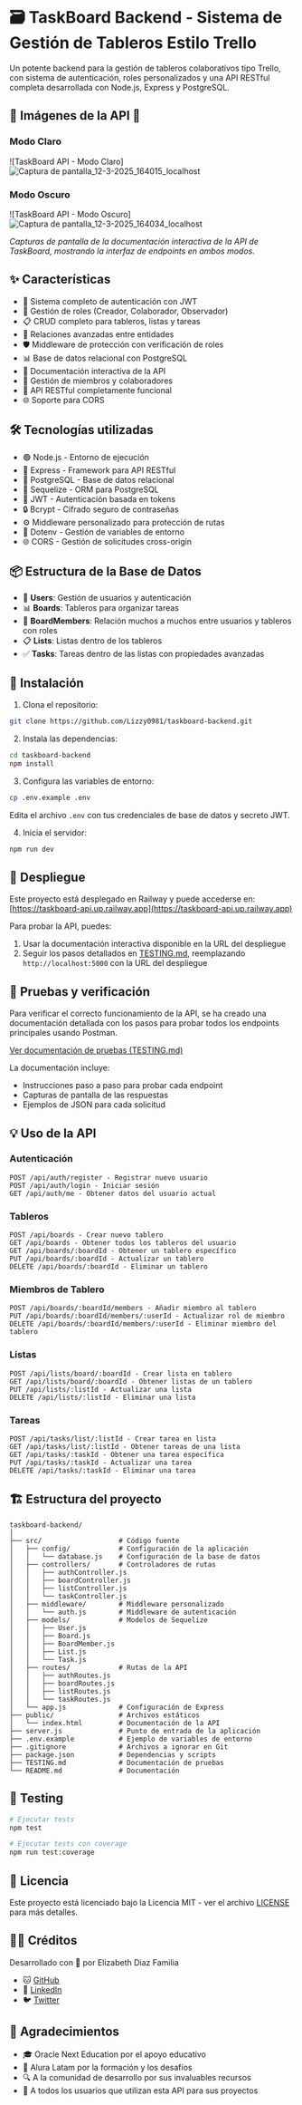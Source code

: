 # 🗃️ TaskBoard Backend - Sistema de Gestión de Tableros Estilo Trello

Un potente backend para la gestión de tableros colaborativos tipo Trello, con sistema de autenticación, roles personalizados y una API RESTful completa desarrollada con Node.js, Express y PostgreSQL.

## 📱 Imágenes de la API 📱

### Modo Claro
![TaskBoard API - Modo Claro]![Captura de pantalla_12-3-2025_164015_localhost](https://github.com/user-attachments/assets/e6168cb3-7476-4692-9e1b-938ba0f2f22b)

### Modo Oscuro
![TaskBoard API - Modo Oscuro]![Captura de pantalla_12-3-2025_164034_localhost](https://github.com/user-attachments/assets/abda3524-973d-4d70-9519-ff42d6a286fa)

*Capturas de pantalla de la documentación interactiva de la API de TaskBoard, mostrando la interfaz de endpoints en ambos modos.*

## ✨ Características

- 🔐 Sistema completo de autenticación con JWT
- 👥 Gestión de roles (Creador, Colaborador, Observador)
- 📋 CRUD completo para tableros, listas y tareas
- 🔄 Relaciones avanzadas entre entidades
- 🛡️ Middleware de protección con verificación de roles
- 📊 Base de datos relacional con PostgreSQL
- 📝 Documentación interactiva de la API
- 🔁 Gestión de miembros y colaboradores
- 📱 API RESTful completamente funcional
- 🌐 Soporte para CORS

## 🛠️ Tecnologías utilizadas

- 🟢 Node.js - Entorno de ejecución
- 🚂 Express - Framework para API RESTful
- 🐘 PostgreSQL - Base de datos relacional
- 🧩 Sequelize - ORM para PostgreSQL
- 🔑 JWT - Autenticación basada en tokens
- 🔒 Bcrypt - Cifrado seguro de contraseñas
- ⚙️ Middleware personalizado para protección de rutas
- 📄 Dotenv - Gestión de variables de entorno
- 🌐 CORS - Gestión de solicitudes cross-origin

## 📦 Estructura de la Base de Datos

- 👤 **Users**: Gestión de usuarios y autenticación
- 📊 **Boards**: Tableros para organizar tareas
- 🔄 **BoardMembers**: Relación muchos a muchos entre usuarios y tableros con roles
- 📋 **Lists**: Listas dentro de los tableros
- ✅ **Tasks**: Tareas dentro de las listas con propiedades avanzadas

## 🚀 Instalación

1. Clona el repositorio:
```bash
git clone https://github.com/Lizzy0981/taskboard-backend.git
```

2. Instala las dependencias:
```bash
cd taskboard-backend
npm install
```

3. Configura las variables de entorno:
```bash
cp .env.example .env
```
Edita el archivo `.env` con tus credenciales de base de datos y secreto JWT.

4. Inicia el servidor:
```bash
npm run dev
```

## 🚀 Despliegue

Este proyecto está desplegado en Railway y puede accederse en:
[https://taskboard-api.up.railway.app](https://taskboard-api.up.railway.app)

Para probar la API, puedes:
1. Usar la documentación interactiva disponible en la URL del despliegue
2. Seguir los pasos detallados en [TESTING.md](TESTING.md), reemplazando `http://localhost:5000` con la URL del despliegue


## 🧪 Pruebas y verificación

Para verificar el correcto funcionamiento de la API, se ha creado una documentación detallada con los pasos para probar todos los endpoints principales usando Postman.

[Ver documentación de pruebas (TESTING.md)](TESTING.md)

La documentación incluye:
- Instrucciones paso a paso para probar cada endpoint
- Capturas de pantalla de las respuestas
- Ejemplos de JSON para cada solicitud

## 💡 Uso de la API

### Autenticación

```
POST /api/auth/register - Registrar nuevo usuario
POST /api/auth/login - Iniciar sesión
GET /api/auth/me - Obtener datos del usuario actual
```

### Tableros

```
POST /api/boards - Crear nuevo tablero
GET /api/boards - Obtener todos los tableros del usuario
GET /api/boards/:boardId - Obtener un tablero específico
PUT /api/boards/:boardId - Actualizar un tablero
DELETE /api/boards/:boardId - Eliminar un tablero
```

### Miembros de Tablero

```
POST /api/boards/:boardId/members - Añadir miembro al tablero
PUT /api/boards/:boardId/members/:userId - Actualizar rol de miembro
DELETE /api/boards/:boardId/members/:userId - Eliminar miembro del tablero
```

### Listas

```
POST /api/lists/board/:boardId - Crear lista en tablero
GET /api/lists/board/:boardId - Obtener listas de un tablero
PUT /api/lists/:listId - Actualizar una lista
DELETE /api/lists/:listId - Eliminar una lista
```

### Tareas

```
POST /api/tasks/list/:listId - Crear tarea en lista
GET /api/tasks/list/:listId - Obtener tareas de una lista
GET /api/tasks/:taskId - Obtener una tarea específica
PUT /api/tasks/:taskId - Actualizar una tarea
DELETE /api/tasks/:taskId - Eliminar una tarea
```

## 🏗️ Estructura del proyecto

```
taskboard-backend/
│
├── src/                   # Código fuente
│   ├── config/            # Configuración de la aplicación
│   │   └── database.js    # Configuración de la base de datos
│   ├── controllers/       # Controladores de rutas
│   │   ├── authController.js
│   │   ├── boardController.js
│   │   ├── listController.js
│   │   └── taskController.js
│   ├── middleware/        # Middleware personalizado
│   │   └── auth.js        # Middleware de autenticación
│   ├── models/            # Modelos de Sequelize
│   │   ├── User.js
│   │   ├── Board.js
│   │   ├── BoardMember.js
│   │   ├── List.js
│   │   └── Task.js
│   ├── routes/            # Rutas de la API
│   │   ├── authRoutes.js
│   │   ├── boardRoutes.js
│   │   ├── listRoutes.js
│   │   └── taskRoutes.js
│   └── app.js             # Configuración de Express
├── public/                # Archivos estáticos
│   └── index.html         # Documentación de la API
├── server.js              # Punto de entrada de la aplicación
├── .env.example           # Ejemplo de variables de entorno
├── .gitignore             # Archivos a ignorar en Git
├── package.json           # Dependencias y scripts
├── TESTING.md             # Documentación de pruebas
└── README.md              # Documentación
```

## 🧪 Testing

```bash
# Ejecutar tests
npm test

# Ejecutar tests con coverage
npm run test:coverage
```

## 📄 Licencia

Este proyecto está licenciado bajo la Licencia MIT - ver el archivo [LICENSE](LICENSE) para más detalles.

## 👩‍💻 Créditos

Desarrollado con 💜 por Elizabeth Diaz Familia
- 🐱 [GitHub](https://github.com/Lizzy0981)
- 💼 [LinkedIn](https://linkedin.com/in/eli-familia/)
- 🐦 [Twitter](https://twitter.com/Lizzyfamilia)
  
## 🙏 Agradecimientos

- 🎓 Oracle Next Education por el apoyo educativo
- 🚀 Alura Latam por la formación y los desafíos
- 🔍 A la comunidad de desarrollo por sus invaluables recursos
- 🌟 A todos los usuarios que utilizan esta API para sus proyectos
